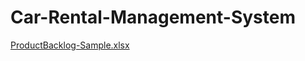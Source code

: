 # Car-Rental-Management-System
[ProductBacklog-Sample.xlsx](https://github.com/user-attachments/files/22247376/ProductBacklog-Sample.xlsx)
